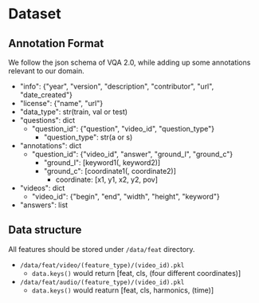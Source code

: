 # Dataset

## Annotation Format

We follow the json schema of VQA 2.0, while adding up some annotations relevant to our domain.

* "info": {"year", "version", "description", "contributor", "url", "date_created"}
* "license": {"name", "url"}
* "data_type": str(train, val or test)
* "questions": dict
    * "question_id": {"question", "video_id", "question_type"}
        * "question_type": str(a or s)
* "annotations": dict
    * "question_id": {"video_id", "answer", "ground_l", "ground_c"}
        * "ground_l": [keyword1(, keyword2)]
        * "ground_c": [coordinate1(, coordinate2)]
            * coordinate: [x1, y1, x2, y2, pov]
* "videos": dict
    * "video_id": {"begin", "end", "width", "height", "keyword"}
* "answers": list


## Data structure

All features should be stored under `/data/feat` directory.

* `/data/feat/video/(feature_type)/(video_id).pkl`
    * `data.keys()` would return [feat, cls, (four different coordinates)]
* `/data/feat/audio/(feature_type)/(video_id).pkl`
    * `data.keys()` would reaturn [feat, cls, harmonics, (time)]